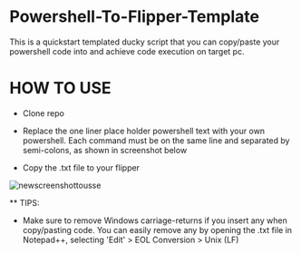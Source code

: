 # Powershell-To-Flipper-Template
This is a quickstart templated ducky script that you can copy/paste your powershell code into and achieve code execution on target pc.

# HOW TO USE

- Clone repo

- Replace the one liner place holder powershell text with your own powershell. Each command must be on the same line and separated by semi-colons, as shown in screenshot below

- Copy the .txt file to your flipper

![newscreenshottousse](https://user-images.githubusercontent.com/33561650/227406711-cd8ec438-73f4-4bc7-b70e-6b40a98b20c2.png)



** TIPS:
- Make sure to remove Windows carriage-returns if you insert any when copy/pasting code. You can easily remove any by opening the .txt file in Notepad++, selecting 'Edit' > EOL Conversion > Unix (LF)


